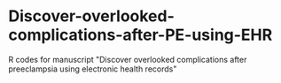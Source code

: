 # Discover-overlooked-complications-after-PE-using-EHR
R codes for manuscript "Discover overlooked complications after preeclampsia using electronic health records"
